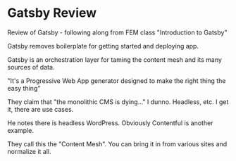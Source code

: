 # Gatsby Review

Review of Gatsby - following along from FEM class "Introduction to Gatsby"

Gatsby removes boilerplate for getting started and deploying app.  

Gatsby is an orchestration layer for taming the content mesh and its many sources of data. 

"It's a Progressive Web App generator designed to make the right thing the easy thing"

They claim that "the monolithic CMS is dying..." I dunno.  Headless, etc.  I get it, there are use cases.

He notes there is headless WordPress. Obviously Contentful is another example.  

They call this the "Content Mesh". You can bring it in from various sites and normalize it all.  